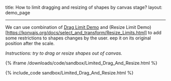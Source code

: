 title: How to limit dragging and resizing of shapes by canvas stage?
layout: demo_page

---

We can use combination of [Drag Limit Demo](https://konvajs.org/docs/drag_and_drop/Simple_Drag_Bounds.html) and (Resize Limit Demo)[https://konvajs.org/docs/select_and_transform/Resize_Limits.html] to add some restrictions to shapes changes by the user.
eep it on its original position after the scale.

_Instructions: try to drag or resize shapes out of canvas._

{% iframe /downloads/code/sandbox/Limited_Drag_And_Resize.html %}

{% include_code sandbox/Limited_Drag_And_Resize.html %}
